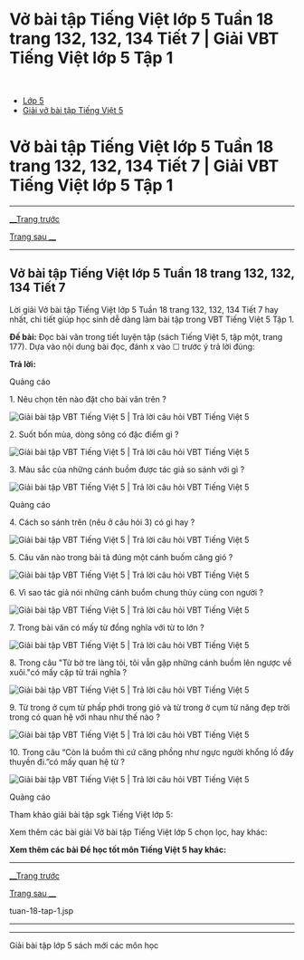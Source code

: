 # Vở bài tập Tiếng Việt lớp 5 Tuần 18 trang 132, 132, 134 Tiết 7 | Giải VBT Tiếng Việt lớp 5 Tập 1

﻿

  * [Lớp 5](https://vietjack.com/series/lop-5.jsp)
  * [Giải vở bài tập Tiếng Việt 5](https://vietjack.com/giai-vo-bai-tap-tieng-viet-5/index.jsp)



# Vở bài tập Tiếng Việt lớp 5 Tuần 18 trang 132, 132, 134 Tiết 7 | Giải VBT Tiếng Việt lớp 5 Tập 1

* * *

[__Trang trước](https://vietjack.com/giai-vo-bai-tap-tieng-viet-5/tuan-18-tap-1.jsp)

[Trang sau __](https://vietjack.com/giai-vo-bai-tap-tieng-viet-5/tuan-18-tap-1.jsp)

* * *

## Vở bài tập Tiếng Việt lớp 5 Tuần 18 trang 132, 132, 134 Tiết 7

Lời giải Vở bài tập Tiếng Việt lớp 5 Tuần 18 trang 132, 132, 134 Tiết 7 hay nhất, chi tiết giúp học sinh dễ dàng làm bài tập trong VBT Tiếng Việt 5 Tập 1.

**Đề bài:** Đọc bài văn trong tiết luyện tập (sách Tiếng Việt 5, tập một, trang 177). Dựa vào nội dung bài đọc, đánh x vào ☐ trước ý trả lời đúng:

**Trả lời:**

Quảng cáo

1\. Nêu chọn tên nào đặt cho bài văn trên ? 

![Giải bài tập VBT Tiếng Việt 5 | Trả lời câu hỏi VBT Tiếng Việt 5](https://vietjack.com/giai-vo-bai-tap-tieng-viet-5/images/tiet-7-tuan-18-trang-132-133-134-tap-1-1.PNG)

2\. Suốt bốn mùa, dòng sông có đặc điểm gì ? 

![Giải bài tập VBT Tiếng Việt 5 | Trả lời câu hỏi VBT Tiếng Việt 5](https://vietjack.com/giai-vo-bai-tap-tieng-viet-5/images/tiet-7-tuan-18-trang-132-133-134-tap-1-2.PNG)

3\. Màu sắc của những cánh buồm được tác giả so sánh với gì ? 

![Giải bài tập VBT Tiếng Việt 5 | Trả lời câu hỏi VBT Tiếng Việt 5](https://vietjack.com/giai-vo-bai-tap-tieng-viet-5/images/tiet-7-tuan-18-trang-132-133-134-tap-1-3.PNG)

Quảng cáo

4\. Cách so sánh trên (nêu ở câu hỏi 3) có gì hay ? 

![Giải bài tập VBT Tiếng Việt 5 | Trả lời câu hỏi VBT Tiếng Việt 5](https://vietjack.com/giai-vo-bai-tap-tieng-viet-5/images/tiet-7-tuan-18-trang-132-133-134-tap-1-4.PNG)

5\. Câu văn nào trong bài tả đúng một cánh buốm căng gió ? 

![Giải bài tập VBT Tiếng Việt 5 | Trả lời câu hỏi VBT Tiếng Việt 5](https://vietjack.com/giai-vo-bai-tap-tieng-viet-5/images/tiet-7-tuan-18-trang-132-133-134-tap-1-5.PNG)

6\. Vì sao tác giả nói những cánh buổm chung thủy cùng con người ? 

![Giải bài tập VBT Tiếng Việt 5 | Trả lời câu hỏi VBT Tiếng Việt 5](https://vietjack.com/giai-vo-bai-tap-tieng-viet-5/images/tiet-7-tuan-18-trang-132-133-134-tap-1-6.PNG)

7\. Trong bài văn có mấy từ đổng nghĩa với từ to lớn ? 

![Giải bài tập VBT Tiếng Việt 5 | Trả lời câu hỏi VBT Tiếng Việt 5](https://vietjack.com/giai-vo-bai-tap-tieng-viet-5/images/tiet-7-tuan-18-trang-132-133-134-tap-1-7.PNG)

8\. Trong câu "Từ bờ tre làng tôi, tôi vẫn gặp những cánh buồm lên ngược về xuôi."có mấy cặp từ trái nghĩa ? 

![Giải bài tập VBT Tiếng Việt 5 | Trả lời câu hỏi VBT Tiếng Việt 5](https://vietjack.com/giai-vo-bai-tap-tieng-viet-5/images/tiet-7-tuan-18-trang-132-133-134-tap-1-8.PNG)

9\. Từ trong ở cụm từ phấp phới trong gió và từ trong ở cụm từ năng đẹp trời trong có quan hệ với nhau như thế nào ? 

![Giải bài tập VBT Tiếng Việt 5 | Trả lời câu hỏi VBT Tiếng Việt 5](https://vietjack.com/giai-vo-bai-tap-tieng-viet-5/images/tiet-7-tuan-18-trang-132-133-134-tap-1-9.PNG)

10\. Trong câu “Còn lá buồm thì cứ căng phồng như ngực người khổng lồ đẩy thuyền đi.”có mấy quan hệ từ ? 

![Giải bài tập VBT Tiếng Việt 5 | Trả lời câu hỏi VBT Tiếng Việt 5](https://vietjack.com/giai-vo-bai-tap-tieng-viet-5/images/tiet-7-tuan-18-trang-132-133-134-tap-1-10.PNG)

Quảng cáo

Tham khảo giải bài tập sgk Tiếng Việt lớp 5:

Xem thêm các bài giải Vở bài tập Tiếng Việt lớp 5 chọn lọc, hay khác:

**Xem thêm các bài Để học tốt môn Tiếng Việt 5 hay khác:**

* * *

[__Trang trước](https://vietjack.com/giai-vo-bai-tap-tieng-viet-5/tuan-18-tap-1.jsp)

[Trang sau __](https://vietjack.com/giai-vo-bai-tap-tieng-viet-5/tuan-18-tap-1.jsp)

tuan-18-tap-1.jsp

* * *

* * *

Giải bài tập lớp 5 sách mới các môn học
